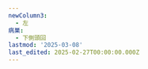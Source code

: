 ```yaml
---
newColumn3:
  - 左
病巣:
  - 下側頭回
lastmod: '2025-03-08'
last_edited: 2025-02-27T00:00:00.000Z
---
```



